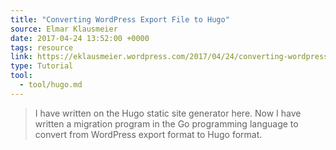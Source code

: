 ```yaml
---
title: "Converting WordPress Export File to Hugo"
source: Elmar Klausmeier
date: 2017-04-24 13:52:00 +0000
tags: resource
link: https://eklausmeier.wordpress.com/2017/04/24/converting-wordpress-export-file-to-hugo/
type: Tutorial
tool:
  - tool/hugo.md
---
```

> I have written on the Hugo static site generator here. Now I have written a migration program in the Go programming language to convert from WordPress export format to Hugo format.






